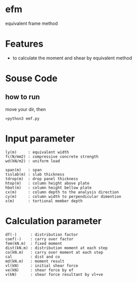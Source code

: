 # efm

equivalent frame method

# Features
- to calculate the moment and shear by equivalent method

# Souse Code

## how to run
move your dir, then

``` shell
>python3 emf.py
```
# Input parameter

``` text
ly(m)     : equivalent width
fc(N/mm2) : compressive concrete strength
wd(kN/m2) : uniform load

span(m)   : span
tsslab(m) : slab thickness
tdrop(m)  : drop panel thickness
htop(m)   : column height above plate
hbot(m)   : column height bellow plate
cx(m)     : column depth to the analysis direction
cy(m)     : column width to perpendicular dimention
x(m)      : tortional member depth
```

# Calculation parameter

``` text
df(-)      : distribution factor
coef(-)    : carry over factor
fem(kN.m)  : fixed moment
dist(kN.m) : distribution moment at each step
co(kN.m)   : carry over moment at each step
cal        : dist and co
md(kN.m)   : moment result
vl(kN)     : initial shear force
ve(kN)     : shear force by ef
v(kN)      : shear force resultant by vl+ve
```
